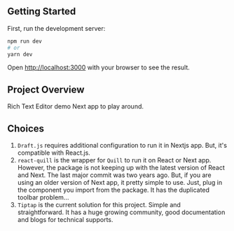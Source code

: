 ## Getting Started

First, run the development server:

```bash
npm run dev
# or
yarn dev
```

Open [http://localhost:3000](http://localhost:3000) with your browser to see the result.

## Project Overview

Rich Text Editor demo Next app to play around.

## Choices

1. `Draft.js` requires additional configuration to run it in Nextjs app. But, it's compatible with React.js.
2. `react-quill` is the wrapper for `Quill` to run it on React or Next app. However, the package is not keeping up with the latest version of React and Next. The last major commit was two years ago. But, if you are using an older version of Next app, it pretty simple to use. Just, plug in the component you import from the package. It has the duplicated toolbar problem...
3. `Tiptap` is the current solution for this project. Simple and straightforward. It has a huge growing community, good documentation and blogs for technical supports.